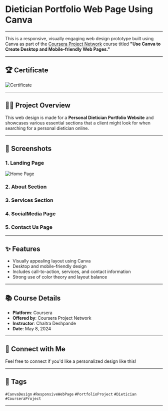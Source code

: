 # Dietician Portfolio Web Page Using Canva

---

This is a responsive, visually engaging web design prototype built using Canva as part of the [Coursera Project Network](https://coursera.org/) course titled **"Use Canva to Create Desktop and Mobile-friendly Web Pages."**

---

## 🏆 Certificate

![Certificate](https://github.com/user-attachments/assets/3ff09abd-c2ad-4e47-a7fe-5e552891d4c2)

---

## 👩‍⚕️ Project Overview

This web design is made for a **Personal Dietician Portfolio Website** and showcases various essential sections that a client might look for when searching for a personal dietician online.

---

## 📸 Screenshots

### 1. Landing Page

![Home Page](https://github.com/user-attachments/assets/8bd7b78f-6313-4710-b92a-50791c81c595)

### 2. About Section



### 3. Services Section



### 4. SocialMedia Page



### 5. Contact Us Page


---

## ✨ Features

- Visually appealing layout using Canva
- Desktop and mobile-friendly design
- Includes call-to-action, services, and contact information
- Strong use of color theory and layout balance
  
---

## 📚 Course Details

- **Platform**: Coursera
- **Offered by**: Coursera Project Network
- **Instructor**: Chaitra Deshpande
- **Date**: May 8, 2024
  
---

## 🔗 Connect with Me

Feel free to connect if you'd like a  personalized design like this!

---

## 🔖 Tags

`#CanvaDesign` `#ResponsiveWebPage` `#PortfolioProject` `#Dietician` `#CourseraProject`

---

